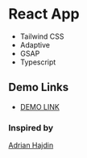 # React App

- Tailwind CSS
- Adaptive
- GSAP
- Typescript

## Demo Links
- [DEMO LINK](https://AndriiZakharenko.github.io/awards/)

### Inspired by 
[Adrian Hajdin](https://github.com/adrianhajdin)
